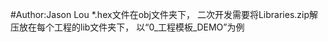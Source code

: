 #Author:Jason Lou
    *.hex文件在obj文件夹下，
    二次开发需要将Libraries.zip解压放在每个工程的lib文件夹下，
    以“0_工程模板_DEMO”为例